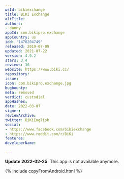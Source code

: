 ```yaml
---
wsId: bikiexchange
title: BiKi Exchange
altTitle: 
authors:
- danny
appId: com.bikipro.exchange
appCountry: us
idd: '1470204749'
released: 2019-07-09
updated: 2021-07-22
version: 4.9.2
stars: 3.4
reviews: 16
website: https://www.biki.cc/
repository: 
issue: 
icon: com.bikipro.exchange.jpg
bugbounty: 
meta: removed
verdict: custodial
appHashes: 
date: 2022-03-07
signer: 
reviewArchive: 
twitter: BiKiEnglish
social:
- https://www.facebook.com/bikiexchange
- https://www.reddit.com/r/BiKi
features: 
developerName: 

---
```


**Update 2022-02-25**: This app is not available anymore.

{% include copyFromAndroid.html %}